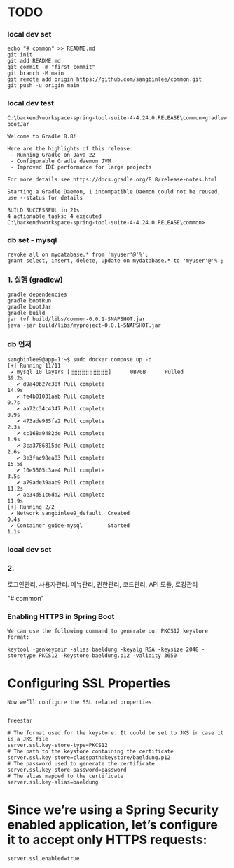 # TODO

### local dev set
	echo "# common" >> README.md
	git init
	git add README.md
	git commit -m "first commit"
	git branch -M main
	git remote add origin https://github.com/sangbinlee/common.git
	git push -u origin main


### local dev test

	C:\backend\workspace-spring-tool-suite-4-4.24.0.RELEASE\common>gradlew bootJar
	
	Welcome to Gradle 8.8!
	
	Here are the highlights of this release:
	 - Running Gradle on Java 22
	 - Configurable Gradle daemon JVM
	 - Improved IDE performance for large projects
	
	For more details see https://docs.gradle.org/8.8/release-notes.html
	
	Starting a Gradle Daemon, 1 incompatible Daemon could not be reused, use --status for details
	
	BUILD SUCCESSFUL in 21s
	4 actionable tasks: 4 executed
	C:\backend\workspace-spring-tool-suite-4-4.24.0.RELEASE\common>
	


### db set - mysql
	revoke all on mydatabase.* from 'myuser'@'%';
	grant select, insert, delete, update on mydatabase.* to 'myuser'@'%';

### 1. 실행 (gradlew)

	gradle dependencies
	gradle bootRun
	gradle bootJar
	gradle build
	jar tvf build/libs/common-0.0.1-SNAPSHOT.jar
	java -jar build/libs/myproject-0.0.1-SNAPSHOT.jar
	
	
	
	
### db 먼저
	
	sangbinlee9@app-1:~$ sudo docker compose up -d
	[+] Running 11/11
	 ✔ mysql 10 layers [⣿⣿⣿⣿⣿⣿⣿⣿⣿⣿]      0B/0B      Pulled                                                           39.2s
	   ✔ d9a40b27c30f Pull complete                                                                                  14.9s
	   ✔ fe4b01031aab Pull complete                                                                                   0.7s
	   ✔ aa72c34c4347 Pull complete                                                                                   0.9s
	   ✔ 473ade985fa2 Pull complete                                                                                   2.3s
	   ✔ cc168a9482de Pull complete                                                                                   1.9s
	   ✔ 3ca3786815dd Pull complete                                                                                   2.6s
	   ✔ 3e3fac98ea83 Pull complete                                                                                  15.5s
	   ✔ 10e5505c3ae4 Pull complete                                                                                   3.5s
	   ✔ a79ade39aab9 Pull complete                                                                                  11.2s
	   ✔ ae34d51c6da2 Pull complete                                                                                  11.9s
	[+] Running 2/2
	 ✔ Network sangbinlee9_default  Created                                                                           0.4s
	 ✔ Container guide-mysql        Started                                                                           1.1s
	
	
	
	
	
### local dev set







### 2. 
로그인관리, 사용자관리. 메뉴관리, 권한관리, 코드관리, API 모듈, 로깅관리

"# common" 




### Enabling HTTPS in Spring Boot 

	We can use the following command to generate our PKCS12 keystore format:
	
	keytool -genkeypair -alias baeldung -keyalg RSA -keysize 2048 -storetype PKCS12 -keystore baeldung.p12 -validity 3650






# Configuring SSL Properties
	Now we’ll configure the SSL related properties:
	
	
	freestar
	
	# The format used for the keystore. It could be set to JKS in case it is a JKS file
	server.ssl.key-store-type=PKCS12
	# The path to the keystore containing the certificate
	server.ssl.key-store=classpath:keystore/baeldung.p12
	# The password used to generate the certificate
	server.ssl.key-store-password=password
	# The alias mapped to the certificate
	server.ssl.key-alias=baeldung
 


# Since we’re using a Spring Security enabled application, let’s configure it to accept only HTTPS requests:

	server.ssl.enabled=true


